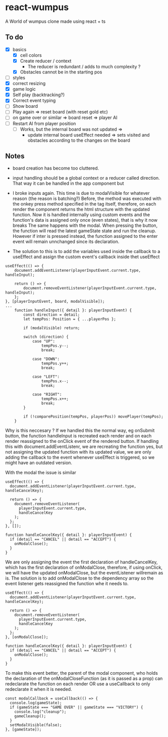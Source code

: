 # react-wumpus

A World of wumpus clone made using react + ts

## To do

- [x] basics
  - [x] cell colors
  - [x] Create reducer / context
    - The reducer is redundant / adds to much complexity ?
  - [x] Obstacles cannot be in the starting pos
- [ ] styles
- [x] correct resizing
- [x] game logic
- [x] Self play (backtracking?)
- [x] Correct event typing
- [ ] Show board
- [ ] Play again => reset board (with reset gold etc)
- [ ] on game over or similar => board reset => player AI
- [ ] Restart AI from player position
  - [ ] Works, but the internal board was not updated =>
    - update internal board useEffect needed => sets visited and obstacles according to the changes on the board

## Notes

- board creation has become too cluttered.
- input handling should be a global context or a reducer called direction. That way it can be handled in the app component but

- I broke inputs again. This time is due to modalVisible for whatever reason (the reason is batching?)
  Before, the method was executed with the onkey press method specified in the tag itself, therefore, on each render the component returns the html structure with the updated function.
  Now it is handled internally using custom events and the function's data is assigned only once (even states), that is why it now breaks
  The same happens with the modal. When pressing the button, the function will read the latest gameState state and run the cleanup.
  However if inter is pressed instead, the function assigned to the enter event will remain unnchanged since its declaration.

- The solution to this is to add the variables used inside the callback to a useEffect and assign the custom event's callback inside thet useEffect

```tsx
useEffect(() => {
	document.addEventListener(playerInputEvent.current.type, handleInput);

	return () => {
		document.removeEventListener(playerInputEvent.current.type, handleInput);
	};
}, [playerInputEvent, board, modalVisible]);
...
	function handleInput({ detail }: playerInputEvent) {
		const direction = detail;
		let tempPos: Position = { ...playerPos };

		if (modalVisible) return;

		switch (direction) {
			case "UP":
				tempPos.y--;
				break;

			case "DOWN":
				tempPos.y++;
				break;

			case "LEFT":
				tempPos.x--;
				break;

			case "RIGHT":
				tempPos.x++;
				break;
		}

		if (!comparePosition(tempPos, playerPos)) movePlayer(tempPos);
	}
```

Why is this neccesary ? If we handled this the normal way, eg onSubmit button, the function handleInput is recreated each render and on each render reassigned to the onClick event of the rendered button.
If handling this with document.addEventListenr, we are recreating the function yes, but not assigning the updated function with its updated value, we are only adding the callback to the event whenever useEffect is triggered, so we might have an outdated version.

With the modal the issue is similar

```tsx
useEffect(() => {
  document.addEventListener(playerInputEvent.current.type, handleCancelKey);

  return () => {
    document.removeEventListener(
      playerInputEvent.current.type,
      handleCancelKey
    );
  };
}, []);

function handleCancelKey({ detail }: playerInputEvent) {
  if (detail == "CANCEL" || detail == "ACCEPT") {
    onModalClose();
  }
}
```

We are only assigning the event the first declaration of handleCancelKey, which has the first declaration of onModalClose, therefore, if using onClick, we will have the updated onModalClose, but the eventListener willremain as is.
The solution is to add onModalClose to the dependency array so the event listener gets reassigned the function whe it needs to.

```tsx
useEffect(() => {
  document.addEventListener(playerInputEvent.current.type, handleCancelKey);

  return () => {
    document.removeEventListener(
      playerInputEvent.current.type,
      handleCancelKey
    );
  };
}, [onModalClose]);

function handleCancelKey({ detail }: playerInputEvent) {
  if (detail == "CANCEL" || detail == "ACCEPT") {
    onModalClose();
  }
}
```

To make this event better, the parent of the modal component, who holds the declaration of the onModalCloseFunction (as it is passed as a prop) can redeclarate the function on each render OR use a useCallback to only redeclarate it when it is needed.

```tsx
const modalCallback = useCallback(() => {
  console.log(gameState);
  if (gameState === "GAME OVER" || gameState === "VICTORY") {
    console.log("cleanup");
    gameCleanup();
  }
  setModalVisible(false);
}, [gameState]);
```
